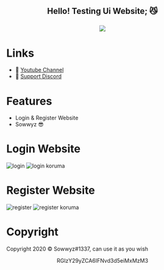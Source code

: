 <h2 align="center">
    Hello! Testing Ui Website<strong>;</strong> 😼
<br>
<br>
<a href="https://discord.com/users/394251966571872256">
        <img src="https://lanyard-profile-readme.vercel.app/api/394251966571872256?idleMessage=%22May%20The%20Code%20Be%20With%20you%22&borderRadius=25px" />
    </a>
</p>

# Links
- 🔗 [Youtube Channel](https://www.youtube.com/channel/UC9_kma0SOd-oSe24gqpqqCA)
- 🔗 [Support Discord](https://discord.com/users/394251966571872256)


# Features 
- Login &amp; Register Website
- Sowwyz 😎

# Login Website 

![login](https://user-images.githubusercontent.com/88189918/230087079-158faeb5-1ff0-4797-aa58-28b9bb085065.png)
![login koruma](https://user-images.githubusercontent.com/88189918/230087125-22d688a2-42e8-4623-a667-cc12205f320c.png)

# Register Website 

![register](https://user-images.githubusercontent.com/88189918/230087168-dfe8c55a-295f-44c6-9e74-eaf21ee955d3.png)
![register koruma](https://user-images.githubusercontent.com/88189918/230087181-83a7287c-5deb-46dc-ace7-16181c7cfe65.png)



# Copyright 
Copyright 2020 © Sowwyz#1337, can use it as you wish

</h2>
<p align="center">
   RGlzY29yZCA6IFNvd3d5eiMxMzM3
<br>
